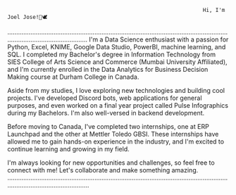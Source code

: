                                                                   Hi, I'm Joel Jose!👋🕊️
.........................................................................................................................................................................
I'm a Data Science enthusiast with a passion for Python, Excel, KNIME, Google Data Studio, PowerBI, machine learning, and SQL. I completed my Bachelor's degree in Information Technology from SIES College of Arts Science and Commerce (Mumbai University Affiliated), and I'm currently enrolled in the Data Analytics for Business Decision Making course at Durham College in Canada.

Aside from my studies, I love exploring new technologies and building cool projects. I've developed Discord bots, web applications for general purposes, and even worked on a final year project called Pulse Infographics during my Bachelors. I'm also well-versed in backend development.

Before moving to Canada, I've completed two internships, one at ERP Launchpad and the other at Mettler Toledo GBSI. These internships have allowed me to gain hands-on experience in the industry, and I'm excited to continue learning and growing in my field.

I'm always looking for new opportunities and challenges, so feel free to connect with me! Let's collaborate and make something amazing.
..........................................................................................................................................................................

